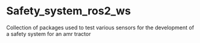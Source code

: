 # Safety_system_ros2_ws
Collection of packages used to test various sensors for the development of a safety system for an amr tractor
